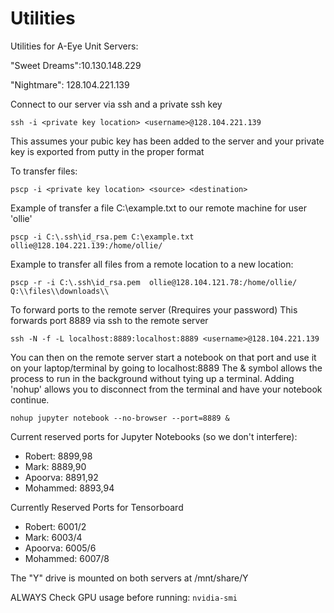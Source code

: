# Utilities
Utilities for A-Eye Unit
Servers:

"Sweet Dreams":10.130.148.229

"Nightmare": 128.104.221.139

Connect to our server via ssh and a private ssh key

`ssh -i <private key location> <username>@128.104.221.139`

This assumes your pubic key has been added to the server and your private key is exported from putty in the proper format

To transfer files:

`pscp -i <private key location> <source> <destination>`

Example of transfer a file C:\example.txt to our remote machine for user 'ollie'

`pscp -i C:\.ssh\id_rsa.pem C:\example.txt ollie@128.104.221.139:/home/ollie/`

Example to transfer all files from a remote location to a new location:


`pscp -r -i C:\.ssh\id_rsa.pem  ollie@128.104.121.78:/home/ollie/ Q:\\files\\downloads\\`

To forward ports to the remote server (Rrequires your password)
This forwards port 8889 via ssh to the remote server

`ssh -N -f -L localhost:8889:localhost:8889 <username>@128.104.221.139` 

You can then on the remote server start a notebook on that port and use it on your laptop/terminal by going to localhost:8889
The & symbol allows the process to run in the background without tying up a terminal.  Adding 'nohup' allows you to disconnect from the terminal and have your notebook continue. 

`nohup jupyter notebook --no-browser --port=8889 &`

Current reserved ports for Jupyter Notebooks (so we don't interfere):
+ Robert: 8899,98
+ Mark: 8889,90
+ Apoorva: 8891,92
+ Mohammed: 8893,94

Currently Reserved Ports for Tensorboard
+ Robert: 6001/2
+ Mark: 6003/4
+ Apoorva: 6005/6
+ Mohammed: 6007/8

The "Y" drive is mounted on both servers at /mnt/share/Y

ALWAYS Check GPU usage before running:
`nvidia-smi`
